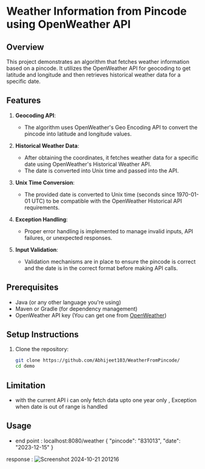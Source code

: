 # Weather Information from Pincode using OpenWeather API

## Overview

This project demonstrates an algorithm that fetches weather information based on a pincode. It utilizes the OpenWeather API for geocoding to get latitude and longitude and then retrieves historical weather data for a specific date.

## Features

1. **Geocoding API**:
   - The algorithm uses OpenWeather's Geo Encoding API to convert the pincode into latitude and longitude values.

2. **Historical Weather Data**:
   - After obtaining the coordinates, it fetches weather data for a specific date using OpenWeather's Historical Weather API.
   - The date is converted into Unix time and passed into the API.

3. **Unix Time Conversion**:
   - The provided date is converted to Unix time (seconds since 1970-01-01 UTC) to be compatible with the OpenWeather Historical API requirements.

4. **Exception Handling**:
   - Proper error handling is implemented to manage invalid inputs, API failures, or unexpected responses.

5. **Input Validation**:
   - Validation mechanisms are in place to ensure the pincode is correct and the date is in the correct format before making API calls.

## Prerequisites

- Java (or any other language you're using)
- Maven or Gradle (for dependency management)
- OpenWeather API key (You can get one from [OpenWeather](https://openweathermap.org/api))

## Setup Instructions

1. Clone the repository:

   ```bash
   git clone https://github.com/Abhijeet103/WeatherFromPincode/
   cd demo

## Limitation  
- with the current API i can only fetch data upto one year only , Exception when date is out of range is handled

## Usage  
- end point  : localhost:8080/weather
{
  "pincode": "831013",
  "date": "2023-12-15"
}

response : ![Screenshot 2024-10-21 201216](https://github.com/user-attachments/assets/8b27db21-8a64-4a70-a13e-78da19f211d7)


